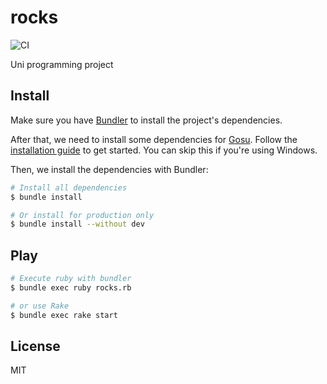 # rocks

![CI](https://github.com/BjornLuG/rocks/workflows/CI/badge.svg)

Uni programming project

## Install

Make sure you have [Bundler](https://bundler.io/) to install the project's
dependencies.

After that, we need to install some dependencies for [Gosu](https://github.com/gosu/gosu).
Follow the [installation guide](https://github.com/gosu/gosu/wiki#installation)
to get started. You can skip this if you're using Windows.

Then, we install the dependencies with Bundler:

```bash
# Install all dependencies
$ bundle install

# Or install for production only
$ bundle install --without dev
```

## Play

```bash
# Execute ruby with bundler
$ bundle exec ruby rocks.rb

# or use Rake
$ bundle exec rake start
```

## License

MIT
